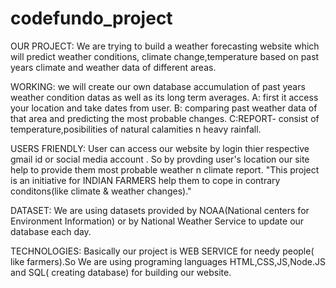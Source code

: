 # codefundo_project
OUR PROJECT:
We are trying to build a weather forecasting website which will predict weather conditions, climate change,temperature based on past years climate and weather data of different areas.

WORKING:
we will create our own database accumulation of past years weather condition datas as well as its long term averages.
	A: first it access your location and take dates from user.
	B: comparing past weather data of that area and predicting the most probable changes.
	C:REPORT- consist of temperature,posibilities of natural calamities n heavy rainfall.


USERS FRIENDLY:
 User can access our website by login thier respective gmail id or social media account . So by provding user's location our site help to provide them most probable weather n climate report. "This project is an initiative for INDIAN FARMERS help them to cope in contrary conditons(like climate & weather changes)."

DATASET: We are using datasets provided by NOAA(National centers for Environment Information) or by National Weather Service to update our database each day.


TECHNOLOGIES: Basically our project is WEB SERVICE for needy people( like farmers).So We are using programing languages HTML,CSS,JS,Node.JS and SQL( creating database) for building our website.


